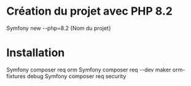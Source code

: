 # Création du projet avec PHP 8.2

Symfony new --php=8.2 {Nom du projet}

# Installation

Symfony composer req orm
Symfony composer req --dev maker orm-fixtures debug
Symfony composer req security
